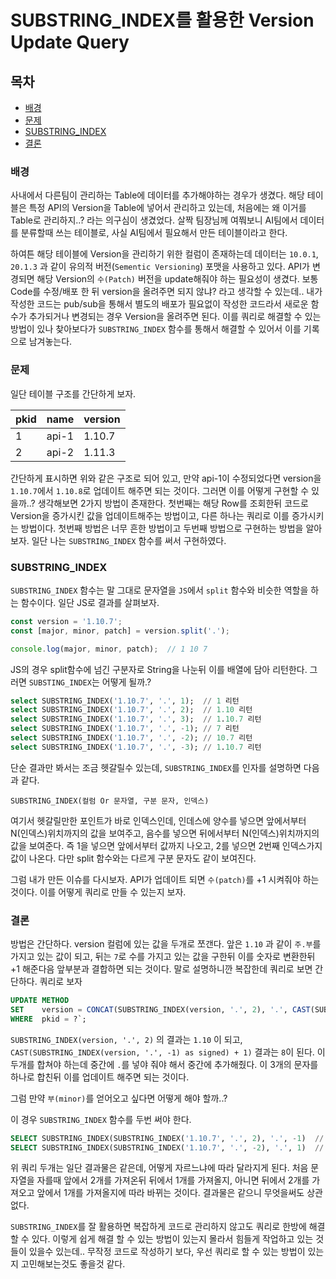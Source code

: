 # SUBSTRING_INDEX를 활용한 Version Update Query

## 목차

- [배경](#배경)
- [문제](#문제)
- [SUBSTRING_INDEX](#SUBSTRING_INDEX)
- [결론](#결론)

### 배경

사내에서 다른팀이 관리하는 Table에 데이터를 추가해야하는 경우가 생겼다. 해당 테이블은 특정 API의 Version을 Table에 넣어서 관리하고 있는데, 처음에는 왜 이거를 Table로 관리하지..? 라는 의구심이 생겼었다. 살짝 팀장님께 여쭤보니 AI팀에서 데이터를 분류할때 쓰는 테이블로, 사실 AI팀에서 필요해서 만든 테이블이라고 한다. 

하여튼 해당 테이블에 Version을 관리하기 위한 컬럼이 존재하는데 데이터는 `10.0.1`, `20.1.3` 과 같이 유의적 버전(`Sementic Versioning`) 포맷을 사용하고 있다.
API가 변경되면 해당 Version의 `수(Patch)` 버전을 update해줘야 하는 필요성이 생겼다. 보통 Code를 수정/배포 한 뒤 version을 올려주면 되지 않냐? 라고 생각할 수 있는데.. 내가 작성한 코드는 pub/sub을 통해서 별도의 배포가 필요없이 작성한 코드라서 새로운 함수가 추가되거나 변경되는 경우 Version을 올려주면 된다. 이를 쿼리로 해결할 수 있는 방법이 있나 찾아보다가 `SUBSTRING_INDEX` 함수를 통해서 해결할 수 있어서 이를 기록으로 남겨놓는다.

### 문제

일단 테이블 구조를 간단하게 보자.

| pkid | name | version |
| ---- | ---- | -------- |
|1|api-1|1.10.7|
|2|api-2|1.11.3|

간단하게 표시하면 위와 같은 구조로 되어 있고, 만약 api-1이 수정되었다면 version을 `1.10.7`에서 `1.10.8`로 업데이트 해주면 되는 것이다.
그러면 이를 어떻게 구현할 수 있을까..? 생각해보면 2가지 방법이 존재한다. 첫번째는 해당 Row를 조회한뒤 코드로 Version을 증가시킨 값을 업데이트해주는 방법이고, 다른 하나는 쿼리로 이를 증가시키는 방법이다. 첫번째 방법은 너무 흔한 방법이고 두번째 방법으로 구현하는 방법을 알아보자. 일단 나는 `SUBSTRING_INDEX` 함수를 써서 구현하였다.

### SUBSTRING_INDEX

`SUBSTRING_INDEX` 함수는 말 그대로 문자열을 `JS`에서 `split` 함수와 비슷한 역할을 하는 함수이다. 일단 JS로 결과를 살펴보자.

```js
const version = '1.10.7';
const [major, minor, patch] = version.split('.');

console.log(major, minor, patch);  // 1 10 7
```

JS의 경우 split함수에 넘긴 구분자로 String을 나눈뒤 이를 배열에 담아 리턴한다.
그러면 `SUBSTING_INDEX`는 어떻게 될까.?

```sql
select SUBSTRING_INDEX('1.10.7', '.', 1);  // 1 리턴
select SUBSTRING_INDEX('1.10.7', '.', 2);  // 1.10 리턴
select SUBSTRING_INDEX('1.10.7', '.', 3);  // 1.10.7 리턴
select SUBSTRING_INDEX('1.10.7', '.', -1); // 7 리턴
select SUBSTRING_INDEX('1.10.7', '.', -2); // 10.7 리턴
select SUBSTRING_INDEX('1.10.7', '.', -3); // 1.10.7 리턴
```

단순 결과만 봐서는 조금 헷갈릴수 있는데, `SUBSTRING_INDEX`를 인자를 설명하면 다음과 같다. 

```text
SUBSTRING_INDEX(컬럼 Or 문자열, 구분 문자, 인덱스)
```

여기서 헷갈릴만한 포인트가 바로 인덱스인데, 인데스에 양수를 넣으면 앞에서부터 N(인덱스)위치까지의 값을 보여주고, 음수를 넣으면 뒤에서부터 N(인덱스)위치까지의 값을 보여준다. 즉 1을 넣으면 앞에서부터 값까지 나오고, 2를 넣으면 2번째 인덱스가지 값이 나온다. 다만 split 함수와는 다르게 구분 문자도 같이 보여진다. 

그럼 내가 만든 이슈를 다시보자. API가 업데이트 되면 `수(patch)`를 +1 시켜줘야 하는 것이다. 이를 어떻게 쿼리로 만들 수 있는지 보자.

### 결론

방법은 간단하다. version 컬럼에 있는 값을 두개로 쪼갠다. 앞은 `1.10` 과 같이 `주.부`를 가지고 있는 값이 되고, 뒤는 `7`로 수를 가지고 있는 값을 구한뒤 이를 숫자로 변환한뒤 +1 해준다음 앞부분과 결합하면 되는 것이다. 말로 설명하니깐 복잡한데 쿼리로 보면 간단하다. 쿼리로 보자

```sql
UPDATE METHOD
SET    version = CONCAT(SUBSTRING_INDEX(version, '.', 2), '.', CAST(SUBSTRING_INDEX(version, '.', -1) as signed) + 1),
WHERE  pkid = ?`;
```

`SUBSTRING_INDEX(version, '.', 2)` 의 결과는 `1.10` 이 되고, `CAST(SUBSTRING_INDEX(version, '.', -1) as signed) + 1)` 결과는 `8`이 된다. 이 두개를 합쳐야 하는데 중간에 `.`를 넣야 줘야 해서 중간에 추가해줬다. 이 3개의 문자를 하나로 합친뒤 이를 업데이트 해주면 되는 것이다. 

그럼 만약 `부(minor)`를 얻어오고 싶다면 어떻게 해야 할까..?

이 경우 `SUBSTRING_INDEX` 함수를 두번 써야 한다. 

```sql
SELECT SUBSTRING_INDEX(SUBSTRING_INDEX('1.10.7', '.', 2), '.', -1)  // 10
SELECT SUBSTRING_INDEX(SUBSTRING_INDEX('1.10.7', '.', -2), '.', 1)  // 10
```

위 쿼리 두개는 일단 결과물은 같은데, 어떻게 자르느냐에 따라 달라지게 된다. 처음 문자열을 자를때 앞에서 2개를 가져온뒤 뒤에서 1개를 가져올지, 아니면 뒤에서 2개를 가져오고 앞에서 1개를 가져올지에 따라 바뀌는 것이다. 결과물은 같으니 무엇을써도 상관 없다.

`SUBSTRING_INDEX`를 잘 활용하면 복잡하게 코드로 관리하지 않고도 쿼리로 한방에 해결할 수 있다. 이렇게 쉽게 해결 할 수 있는 방법이 있는지 몰라서 힘들게 작업하고 있는 것들이 있을수 있는데.. 무작정 코드로 작성하기 보다, 우선 쿼리로 할 수 있는 방법이 있는지 고민해보는것도 좋을것 같다.